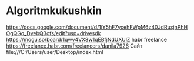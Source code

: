 # Algoritmkukushkin
https://docs.google.com/document/d/1iY5hF7ycehFWpM6z40JdRuxjnPhHOgQGq_DyebQ3ofs/edit?usp=drivesdk
https://mogu.so/board/1qwv4VX8w1qEBfjNdUXUlZ
 habr freelance 
https://freelance.habr.com/freelancers/danila7926
Сайт 
file:///C:/Users/user/Desktop/index.html
